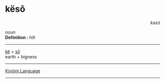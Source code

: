 
# kësô

<div align="right"><i>kəsɔ̃</i></div>

*noun*  
**Definition :** hill  

---

[kë](kë.md) + [sô](sô.md)  
earth + bigness  

---

[Kivümi Language](../README.md)

---
